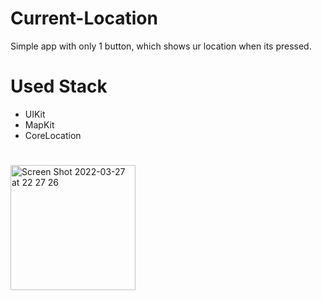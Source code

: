 # Current-Location
Simple app with only 1 button, which shows ur location when its pressed.

# Used Stack
- UIKit
- MapKit
- CoreLocation

#
<img width="200" alt="Screen Shot 2022-03-27 at 22 27 26" src="https://user-images.githubusercontent.com/96972423/160293356-da074ab2-8cfb-453c-a6a9-9faa258f89eb.png">
